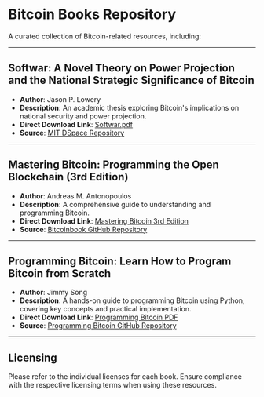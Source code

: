 # Bitcoin Books Repository

A curated collection of Bitcoin-related resources, including:

---

## **Softwar: A Novel Theory on Power Projection and the National Strategic Significance of Bitcoin**
- **Author**: Jason P. Lowery
- **Description**: An academic thesis exploring Bitcoin's implications on national security and power projection.
- **Direct Download Link**: [Softwar.pdf](https://dspace.mit.edu/bitstream/handle/1721.1/153030/lowery-jplowery-sm-sdm-2023-thesis.pdf?sequence=1&isAllowed=y)
- **Source**: [MIT DSpace Repository](https://dspace.mit.edu/handle/1721.1/153030)

---

## **Mastering Bitcoin: Programming the Open Blockchain (3rd Edition)**
- **Author**: Andreas M. Antonopoulos
- **Description**: A comprehensive guide to understanding and programming Bitcoin.
- **Direct Download Link**: [Mastering Bitcoin 3rd Edition](https://github.com/bitcoinbook/bitcoinbook/raw/develop/mastering-bitcoin-print-2nd.pdf)
- **Source**: [Bitcoinbook GitHub Repository](https://github.com/bitcoinbook/bitcoinbook)

---

## **Programming Bitcoin: Learn How to Program Bitcoin from Scratch**
- **Author**: Jimmy Song
- **Description**: A hands-on guide to programming Bitcoin using Python, covering key concepts and practical implementation.
- **Direct Download Link**: [Programming Bitcoin PDF](https://github.com/jimmysong/programmingbitcoin/raw/master/book.pdf)
- **Source**: [Programming Bitcoin GitHub Repository](https://github.com/jimmysong/programmingbitcoin)

---

## Licensing
Please refer to the individual licenses for each book. Ensure compliance with the respective licensing terms when using these resources.

